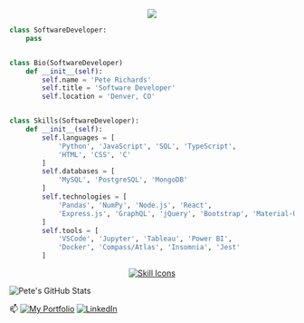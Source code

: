 <p align="center">
  <img src="https://images.unsplash.com/photo-1548996180-930bf553d395?q=80&w=3874&auto=format&fit=crop&ixlib=rb-4.0.3&ixid=M3wxMjA3fDB8MHxwaG90by1wYWdlfHx8fGVufDB8fHx8fA%3D%3D" />
</p>

```py
class SoftwareDeveloper:
    pass


class Bio(SoftwareDeveloper)
    def __init__(self):
        self.name = 'Pete Richards'
        self.title = 'Software Developer'
        self.location = 'Denver, CO'


class Skills(SoftwareDeveloper):
    def __init__(self):
        self.languages = [
            'Python', 'JavaScript', 'SQL', 'TypeScript',
            'HTML', 'CSS', 'C'
        ]
        self.databases = [
            'MySQL', 'PostgreSQL', 'MongoDB'
        ]
        self.technologies = [
            'Pandas', 'NumPy', 'Node.js', 'React',
            'Express.js', 'GraphQL', 'jQuery', 'Bootstrap', 'Material-UI'
        ]
        self.tools = [
            'VSCode', 'Jupyter', 'Tableau', 'Power BI',
            'Docker', 'Compass/Atlas', 'Insomnia', 'Jest'
        ]
```

<p align="center">
  <a href="https://skillicons.dev">
    <img src="https://skillicons.dev/icons?i=py,flask,fastapi,js,nodejs,npm,react,git,githubactions,github,c,ts,vscode,mongodb,bootstrap,express,jquery,postgres,graphql,apollo,mysql,sequelize,redis,redux,raspberrypi,vite,heroku,netlify,materialui,jest,figma,ubuntu&theme=dark&perline=16" alt="Skill Icons" />
  </a>
</p>

<!--   <p align="center">
<img src="https://simpleicons.now.sh/javascript/F7DF1E" alt="JavaScript" width="40" height="40"> &nbsp; <img src="https://simpleicons.now.sh/react/FF4154" alt="React" width="40" height="40"> &nbsp; <img src="https://simpleicons.now.sh/python/3776AB" alt="Python" width="40" height="40"> &nbsp; <img src="https://simpleicons.now.sh/mongodb/47A248" alt="MongoDB" width="40" height="40"> &nbsp;  <img src="https://simpleicons.now.sh/bootstrap/7952b3" alt="Bootstrap" width="40" height="40"> &nbsp; <img src="https://simpleicons.now.sh/vuedotjs/41B883" alt="Vue.js" width="40" height="40"> &nbsp; <img src="https://simpleicons.now.sh/express/ffffff" alt="express" width="40" height="40"> &nbsp; <img src="https://simpleicons.vercel.app/postgresql/0064a5" alt="PostgreSQL" width="40" height="40"> &nbsp; <img src="https://simpleicons.now.sh/nodedotjs/339933" alt="Node.js" width="40" height="40"> &nbsp; <img src="https://simpleicons.now.sh/graphql/e10098" alt="GraphQL" width="40" height="40"> &nbsp; <img src="https://simpleicons.now.sh/apollographql/2196f0" alt="Apollo" width="40" height="40"> &nbsp; <img src="https://simpleicons.now.sh/mysql/4479a1" alt="mysql" width="40" height="40"> &nbsp; <img src="https://simpleicons.now.sh/npm/cb3837" alt="npm" width="40" height="40"> &nbsp; <img src="https://simpleicons.now.sh/vite/646cff" alt="vite" width="40" height="40"> &nbsp; <img src="https://simpleicons.now.sh/heroku/430098" alt="Heroku" width="40" height="40"> &nbsp; <img src="https://simpleicons.now.sh/netlify/00C7B7" alt="Netlify" width="40" height="40"> &nbsp; <img src="https://simpleicons.now.sh/insomnia/4000BF" alt="Insomnia" width="40" height="40"> &nbsp; <img src="https://simpleicons.now.sh/mui/007fff" alt="MUI" width="40" height="40"> &nbsp; <!-- <img src="https://simpleicons.now.sh/vscode/0078d7" alt="VS Code" width="40" height="40"> --> <!-- &nbsp; <img src="https://simpleicons.now.sh/git/f34f29" alt="Git" width="40" height="40"> &nbsp; <img src="https://simpleicons.now.sh/jest/C63D14" alt="Jest" width="40" height="40"> &nbsp; <img src="https://simpleicons.now.sh/figma/1abcfe" alt="Figma" width="40" height="40"> &nbsp; <img src="https://simpleicons.now.sh/handlebarsdotjs/5c4848" alt="Handlebars.js" width="40" height="40"> </p> -->

<!--
<br/>
<br/>
🔭 I’m currently working on a social media app called 'Blurb' with some of my friends! Keep up to date with our progress by clicking [here](https://github.com/ljkahn/Blurb)!
<br/>
<br/>
-->



![Pete's GitHub Stats](https://github-readme-stats.vercel.app/api?username=PRich57&theme=midnight-purple&show_icons=true)

<!--  ![Pete's GitHub Streak](https://github-readme-streak-stats.herokuapp.com/?user=PRich57&theme=midnight-purple&hide_border=false)<br/>  -->

📫 [![My Portfolio](https://img.shields.io/badge/Portfolio-007C75?logo=react&logoColor=FF4154)](https://pete-richards.netlify.app/)
[![LinkedIn](https://img.shields.io/badge/LinkedIn-%230077B5.svg?logo=linkedin&logoColor=white)](https://www.linkedin.com/in/peterrichards57/)



<!--

- 🔭 I’m currently working on ...
- 🌱 I’m currently learning ...
- 👯 I’m looking to collaborate on ...
- 🤔 I’m looking for help with ...
- 💬 Ask me about ...
- 📫 How to reach me: ...
- 😄 Pronouns: ...
- ⚡ Fun fact: ...
-->
